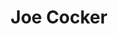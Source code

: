 ---
title: "Joe Cocker"
summary: "Joe Cocker! is the second studio album by English singer Joe Cocker, released in November 1969. Following the template of his first LP, the album features numerous covers of songs originally performed by Bob Dylan , the Beatles , Leonard Cohen , and future touring partner Leon Russell . Cocker also co-wrote one song, \"That's Your Business Now\", with Chris Stainton, who was a frequent songwriting partner.
Cocker is backed by the Grease Band, two of whom, Chris Stainton and Henry McCullough, appeared on his first album. The Grease Band backed the singer at the Woodstock Festival in August 1969. However, Cocker would part ways with the group following the release of this record, citing a reluctance to tour; when they needed to meet live commitments in America, Cocker decided to organise a new band with the help of keyboardist Leon Russell, heralding a new musical direction for the singer on his subsequent studio releases.
The album charted in the UK in May 1972 at number 29 when it was re-released as a double pack with Cocker's first LP With a Little Help from My Friends. On its release, the album also charted at number 11 on the Billboard 200 in America, propelled by Cocker's well-received appearance with the Grease Band at Woodstock earlier in the year."
slug: "joe-cocker"
image: "joe-cocker.jpg"
apple_music_artist_url: "https://music.apple.com/gb/artist/joe-cocker/133557"
wikipedia_url: "https://en.wikipedia.org/wiki/Joe_Cocker!"
---